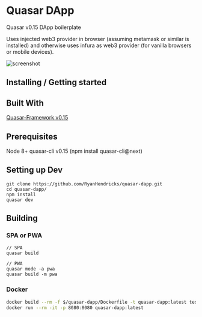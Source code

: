 # Quasar DApp

Quasar v0.15 DApp boilerplate

Uses injected web3 provider in browser (assuming metamask or similar is installed) and otherwise uses infura as web3 provider (for vanilla browsers or mobile devices).

![screenshot](./src/assets/screenshot3.png)

## Installing / Getting started

## Built With

[Quasar-Framework v0.15](http://quasar-framework.org/)

## Prerequisites

Node 8+
quasar-cli v0.15 (npm install quasar-cli@next)

## Setting up Dev

```shell
git clone https://github.com/RyanHendricks/quasar-dapp.git
cd quasar-dapp/
npm install
quasar dev
```

## Building

### SPA or PWA

```shell
// SPA
quasar build

// PWA
quasar mode -a pwa
quasar build -m pwa
```

### Docker

```bash
docker build --rm -f $/quasar-dapp/Dockerfile -t quasar-dapp:latest test/quasar-dapp
docker run --rm -it -p 8080:8080 quasar-dapp:latest
```
